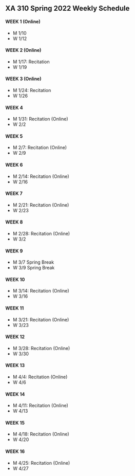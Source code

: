 ## XA 310 Spring 2022 Weekly Schedule



#### WEEK 1 (Online)
- M	1/10
- W	1/12

#### WEEK 2 (Online)

- M	1/17: Recitation
- W	1/19

#### WEEK 3 (Online)
- M	1/24: Recitation 
- W	1/26

#### WEEK 4 

- M	1/31: Recitation (Online)
- W	2/2

#### WEEK 5
- M	2/7: Recitation (Online)
- W	2/9

#### WEEK 6
- M	2/14: Recitation (Online)
- W	2/16

#### WEEK 7
- M	2/21: Recitation (Online)
- W	2/23

#### WEEK 8 
- M	2/28: Recitation (Online)
- W	3/2

#### WEEK 9
- M	3/7 Spring Break
- W	3/9 Spring Break

#### WEEK 10
- M	3/14: Recitation (Online)
- W	3/16

#### WEEK 11
- M	3/21: Recitation (Online)
- W	3/23
#### WEEK 12
- M	3/28: Recitation (Online)
- W	3/30

#### WEEK 13
- M	4/4: Recitation (Online)
- W	4/6

#### WEEK 14
- M	4/11: Recitation (Online)
- W	4/13
#### WEEK 15
- M	4/18: Recitation (Online)
- W	4/20

#### WEEK 16
- M	4/25: Recitation (Online)
- W	4/27

